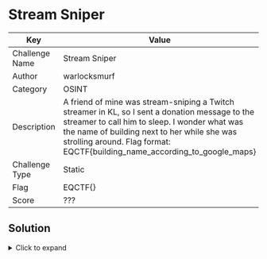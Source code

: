 # Stream Sniper

| Key            | Value                                                                                                                        |
|----------------|------------------------------------------------------------------------------------------------------------------------------|
| Challenge Name | Stream Sniper                                                                                                                |
| Author         | warlocksmurf                                                                                                                 |
| Category       | OSINT                                                                                                                        |
| Description    | A friend of mine was stream-sniping a Twitch streamer in KL, so I sent a donation message to the streamer to call him to sleep. I wonder what was the name of building next to her while she was strolling around. Flag format: EQCTF{building_name_according_to_google_maps}                                 |
| Challenge Type | Static                                                                                                                       |
| Flag           | EQCTF{}                                                                                                                      |
| Score          | ???                                                                                                                          |

## Solution

<details>
<summary>Click to expand</summary>

Attempt the challenge first: https://eqctf.com/
